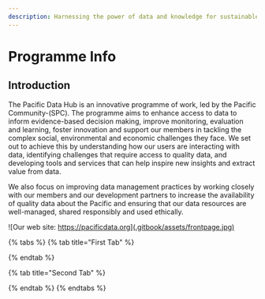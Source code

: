 ```yaml
---
description: Harnessing the power of data and knowledge for sustainable development
---
```


# Programme Info

## Introduction

The Pacific Data Hub is an innovative programme of work, led by the Pacific Community-\(SPC\). The programme aims to enhance access to data to inform evidence-based decision making, improve monitoring, evaluation and learning, foster innovation and support our members in tackling the complex social, environmental and economic challenges they face. We set out to achieve this by understanding how our users are interacting with data, identifying challenges that require access to quality data, and developing tools and services that can help inspire new insights and extract value from data. 

We also focus on improving data management practices by working closely with our members and our development partners to increase the availability of quality data about the Pacific and ensuring that our data resources are well-managed, shared responsibly and used ethically.

![Our web site: https://pacificdata.org](.gitbook/assets/frontpage.jpg)

{% tabs %}
{% tab title="First Tab" %}

{% endtab %}

{% tab title="Second Tab" %}

{% endtab %}
{% endtabs %}

